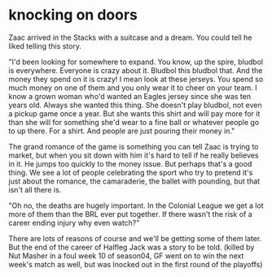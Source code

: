 # knocking on doors

Zaac arrived in the Stacks with a suitcase and a dream. You could tell he liked telling this story.

"I'd been looking for somewhere to expand. You know, up the spire, bludbol is everywhere. Everyone is crazy about it. Bludbol this bludbol that. And the money they spend on it is crazy! I mean look at these jerseys. You spend so much money on one of them and you only wear it to cheer on your team. I know a grown woman who'd wanted an Eagles jersey since she was ten years old. Always she wanted this thing. She doesn't play bludbol, not even a pickup game once a year. But she wants this shirt and will pay more for it than she will for something she'd wear to a fine ball or whatever people go to up there. For a shirt. And people are just pouring their money in."

The grand romance of the game is something you can tell Zaac is trying to market, but when you sit down with him it's hard to tell if he really believes in it. He jumps too quickly to the money issue. But perhaps that's a good thing. We see a lot of people celebrating the sport who try to pretend it's just about the romance, the camaraderie, the ballet with pounding, but that isn't all there is.

"Oh no, the deaths are hugely important. In the Colonial League we get a lot more of them than the BRL ever put together. If there wasn't the risk of a career ending injury why even watch?"

There are lots of reasons of course and we'll be getting some of them later. But the end of the career of Halfleg Jack was a story to be told. (killed by Nut Masher in a foul week 10 of season04, GF went on to win the next week's match as well, but was lnocked out in the first round of the playoffs)

